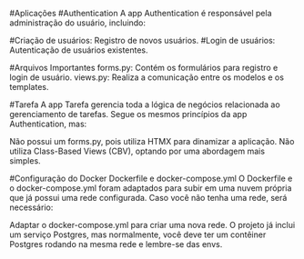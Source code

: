 #Aplicações
#Authentication
A app Authentication é responsável pela administração do usuário, incluindo:

#Criação de usuários: Registro de novos usuários.
#Login de usuários: Autenticação de usuários existentes.


#Arquivos Importantes
forms.py: Contém os formulários para registro e login de usuário.
views.py: Realiza a comunicação entre os modelos e os templates.

#Tarefa
A app Tarefa gerencia toda a lógica de negócios relacionada ao gerenciamento de tarefas. Segue os mesmos princípios da app Authentication, mas:

Não possui um forms.py, pois utiliza HTMX para dinamizar a aplicação.
Não utiliza Class-Based Views (CBV), optando por uma abordagem mais simples.

#Configuração do Docker
Dockerfile e docker-compose.yml
O Dockerfile e o docker-compose.yml foram adaptados para subir em uma nuvem própria que já possui uma rede configurada. Caso você não tenha uma rede, será necessário:

Adaptar o docker-compose.yml para criar uma nova rede.
O projeto já inclui um serviço Postgres, mas normalmente, você deve ter um contêiner Postgres rodando na mesma rede e lembre-se das envs.
